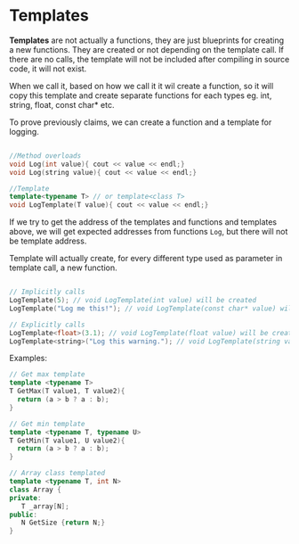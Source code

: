 # Templates

**Templates** are not actually a functions, they are just blueprints for creating a new functions. They are created or not depending on the template call. If there are no calls, the template will not be included after compiling in source code, it will not exist.

When we call it, based on how we call it it wil create a function, so it will copy this template and create separate functions for each types eg. int, string, float, const char* etc.

To prove previously claims, we can create a function and a template for logging.


```c++

//Method overloads
void Log(int value){ cout << value << endl;}
void Log(string value){ cout << value << endl;}

//Template
template<typename T> // or template<class T>
void LogTemplate(T value){ cout << value << endl;}

```

If we try to get the address of the templates and functions and templates above, we will get expected addresses from functions `Log`, but there will not be template address.

Template will actually create, for every different type used as parameter in template call, a new function.
```c++

// Implicitly calls
LogTemplate(5); // void LogTemplate(int value) will be created
LogTemplate("Log me this!"); // void LogTemplate(const char* value) will be created

// Explicitly calls
LogTemplate<float>(3.1); // void LogTemplate(float value) will be created
LogTemplate<string>("Log this warning."); // void LogTemplate(string value) will be created
```

Examples:
```c++
// Get max template
template <typename T>
T GetMax(T value1, T value2){
  return (a > b ? a : b);
}

// Get min template
template <typename T, typename U>
T GetMin(T value1, U value2){
  return (a > b ? a : b);
}

// Array class templated  
template <typename T, int N>
class Array {
private:
   T _array[N];
public:
   N GetSize {return N;}
}


```